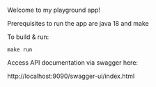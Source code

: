 ######

Welcome to my playground app!

Prerequisites to run the app are java 18 and make

To build & run:
```
make run
```

Access API documentation via swagger here:

http://localhost:9090/swagger-ui/index.html
